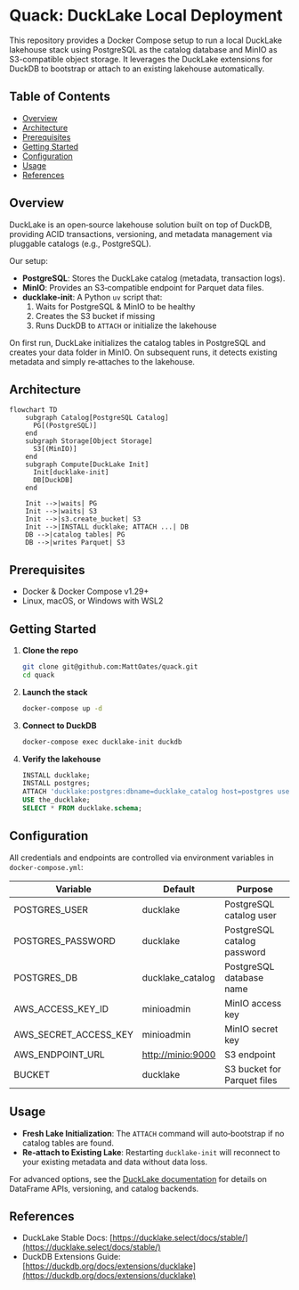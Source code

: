 # Quack: DuckLake Local Deployment

This repository provides a Docker Compose setup to run a local DuckLake lakehouse stack using PostgreSQL as the catalog database and MinIO as S3-compatible object storage. It leverages the DuckLake extensions for DuckDB to bootstrap or attach to an existing lakehouse automatically.

## Table of Contents

- [Overview](#overview)
- [Architecture](#architecture)
- [Prerequisites](#prerequisites)
- [Getting Started](#getting-started)
- [Configuration](#configuration)
- [Usage](#usage)
- [References](#references)

## Overview

DuckLake is an open‑source lakehouse solution built on top of DuckDB, providing ACID transactions, versioning, and metadata management via pluggable catalogs (e.g., PostgreSQL).

Our setup:

- **PostgreSQL**: Stores the DuckLake catalog (metadata, transaction logs).
- **MinIO**: Provides an S3‑compatible endpoint for Parquet data files.
- **ducklake-init**: A Python `uv` script that:
  1. Waits for PostgreSQL & MinIO to be healthy
  2. Creates the S3 bucket if missing
  3. Runs DuckDB to `ATTACH` or initialize the lakehouse

On first run, DuckLake initializes the catalog tables in PostgreSQL and creates your data folder in MinIO. On subsequent runs, it detects existing metadata and simply re‑attaches to the lakehouse.

## Architecture

```mermaid
flowchart TD
    subgraph Catalog[PostgreSQL Catalog]
      PG[(PostgreSQL)]
    end
    subgraph Storage[Object Storage]
      S3[(MinIO)]
    end
    subgraph Compute[DuckLake Init]
      Init[ducklake-init]
      DB[DuckDB]
    end

    Init -->|waits| PG
    Init -->|waits| S3
    Init -->|s3.create_bucket| S3
    Init -->|INSTALL ducklake; ATTACH ...| DB
    DB -->|catalog tables| PG
    DB -->|writes Parquet| S3
```

## Prerequisites

- Docker & Docker Compose v1.29+
- Linux, macOS, or Windows with WSL2

## Getting Started

1. **Clone the repo**

   ```bash
   git clone git@github.com:MattOates/quack.git
   cd quack
   ```

2. **Launch the stack**

   ```bash
   docker-compose up -d
   ```

3. **Connect to DuckDB**

   ```bash
   docker-compose exec ducklake-init duckdb
   ```

4. **Verify the lakehouse**

   ```sql
   INSTALL ducklake;
   INSTALL postgres;
   ATTACH 'ducklake:postgres:dbname=ducklake_catalog host=postgres user=ducklake password=ducklake' AS the_ducklake (DATA_PATH 's3://ducklake/lake/');
   USE the_ducklake;
   SELECT * FROM ducklake.schema;
   ```

## Configuration

All credentials and endpoints are controlled via environment variables in `docker-compose.yml`:

| Variable                 | Default                                | Purpose                     |
| ------------------------ | -------------------------------------- | --------------------------- |
| POSTGRES\_USER           | ducklake                               | PostgreSQL catalog user     |
| POSTGRES\_PASSWORD       | ducklake                               | PostgreSQL catalog password |
| POSTGRES\_DB             | ducklake\_catalog                      | PostgreSQL database name    |
| AWS\_ACCESS\_KEY\_ID     | minioadmin                             | MinIO access key            |
| AWS\_SECRET\_ACCESS\_KEY | minioadmin                             | MinIO secret key            |
| AWS\_ENDPOINT\_URL       | [http://minio:9000](http://minio:9000) | S3 endpoint                 |
| BUCKET                   | ducklake                               | S3 bucket for Parquet files |

## Usage

- **Fresh Lake Initialization**: The `ATTACH` command will auto‑bootstrap if no catalog tables are found.
- **Re‑attach to Existing Lake**: Restarting `ducklake-init` will reconnect to your existing metadata and data without data loss.

For advanced options, see the [DuckLake documentation](https://ducklake.select/docs/stable/) for details on DataFrame APIs, versioning, and catalog backends.

## References

- DuckLake Stable Docs: [https://ducklake.select/docs/stable/](https://ducklake.select/docs/stable/)
- DuckDB Extensions Guide: [https://duckdb.org/docs/extensions/ducklake](https://duckdb.org/docs/extensions/ducklake)


